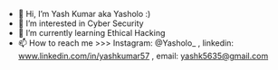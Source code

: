 - 👋 Hi, I’m Yash Kumar aka Yasholo :)
- 👀 I’m interested in Cyber Security
- 🌱 I’m currently learning Ethical Hacking
- 📫 How to reach me >>> Instagram: @Yasholo_ , linkedin: www.linkedin.com/in/yashkumar57 , email: yashk5635@gmail.com

<!---
Yasholo/Yasholo is a ✨ special ✨ repository because its `README.md` (this file) appears on your GitHub profile.
You can click the Preview link to take a look at your changes.
--->
